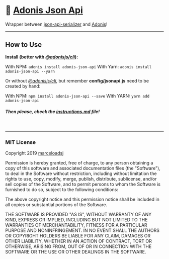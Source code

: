 # 🐙 [Adonis Json Api](https://www.npmjs.com/package/adonis-json-api)

Wrapper between [json-api-serializer](https://www.npmjs.com/package/json-api-serializer) and [Adonis](https://adonisjs.com/)!

---

## How to Use

**Install (better with [_@adonisjs/cli_](https://github.com/adonisjs/adonis-cli)):**

With NPM: `adonis install adonis-json-api`
With Yarn: `adonis install adonis-json-api --yarn`

Or without [_@adonisjs/cli_](https://github.com/adonisjs/adonis-cli), but remember **config/jsonapi.js** need to be created by hand:

With NPM: `npm install adonis-json-api --save`
With YARN: `yarn add adonis-json-api`

##### Then please, check the [instructions.md](instructions.md) file!

&nbsp;

---

### MIT License

Copyright 2019 [marceloadsj](https://github.com/marceloadsj)

Permission is hereby granted, free of charge, to any person obtaining a copy of this software and associated documentation files (the "Software"), to deal in the Software without restriction, including without limitation the rights to use, copy, modify, merge, publish, distribute, sublicense, and/or sell copies of the Software, and to permit persons to whom the Software is furnished to do so, subject to the following conditions:

The above copyright notice and this permission notice shall be included in all copies or substantial portions of the Software.

THE SOFTWARE IS PROVIDED "AS IS", WITHOUT WARRANTY OF ANY KIND, EXPRESS OR IMPLIED, INCLUDING BUT NOT LIMITED TO THE WARRANTIES OF MERCHANTABILITY, FITNESS FOR A PARTICULAR PURPOSE AND NONINFRINGEMENT. IN NO EVENT SHALL THE AUTHORS OR COPYRIGHT HOLDERS BE LIABLE FOR ANY CLAIM, DAMAGES OR OTHER LIABILITY, WHETHER IN AN ACTION OF CONTRACT, TORT OR OTHERWISE, ARISING FROM, OUT OF OR IN CONNECTION WITH THE SOFTWARE OR THE USE OR OTHER DEALINGS IN THE SOFTWARE.
